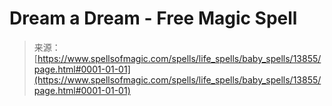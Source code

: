 <!--yml
category: 未分类
date: 2024-06-12 18:52:29
-->

# Dream a Dream - Free Magic Spell

> 来源：[https://www.spellsofmagic.com/spells/life_spells/baby_spells/13855/page.html#0001-01-01](https://www.spellsofmagic.com/spells/life_spells/baby_spells/13855/page.html#0001-01-01)